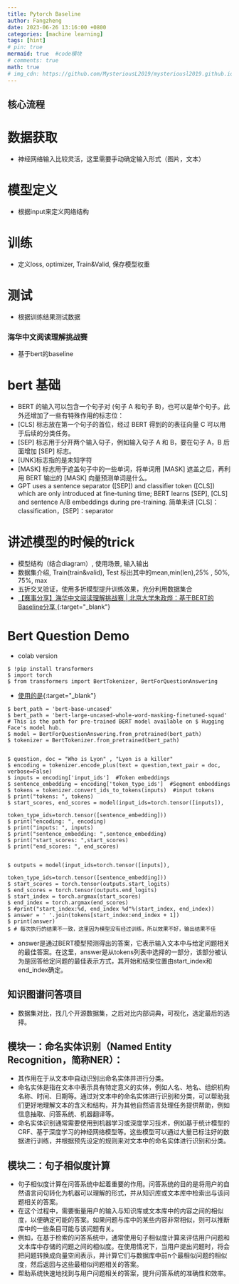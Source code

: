 ```yaml
---
title: Pytorch Baseline 
author: Fangzheng
date: 2023-06-26 13:16:00 +0800
categories: [machine learning]
tags: [hint]
# pin: true
mermaid: true  #code模块
# comments: true
math: true
# img_cdn: https://github.com/MysteriousL2019/mysteriousl2019.github.io/tree/master/assets/img/
---
```

## 核心流程
# 数据获取
* 神经网络输入比较灵活，这里需要手动确定输入形式（图片，文本）
# 模型定义
* 根据input来定义网络结构
# 训练
* 定义loss, optimizer, Train&Valid, 保存模型权重
# 测试
* 根据训练结果测试数据

### 海华中文阅读理解挑战赛
* 基于bert的baseline
# bert 基础
* BERT 的输入可以包含一个句子对 (句子 A 和句子 B)，也可以是单个句子。此外还增加了一些有特殊作用的标志位：
* [CLS] 标志放在第一个句子的首位，经过 BERT 得到的的表征向量 C 可以用于后续的分类任务。
* [SEP] 标志用于分开两个输入句子，例如输入句子 A 和 B，要在句子 A，B 后面增加 [SEP] 标志。
* [UNK]标志指的是未知字符
* [MASK] 标志用于遮盖句子中的一些单词，将单词用 [MASK] 遮盖之后，再利用 BERT 输出的 [MASK] 向量预测单词是什么。
* GPT uses a sentence separator ([SEP]) and classifier token ([CLS]) which are only introduced at fine-tuning time; BERT learns [SEP], [CLS] and sentence A/B embeddings during pre-training. 简单来讲 [CLS]：classification，[SEP]：separator 

# 讲述模型的时候的trick
* 模型结构（结合diagram）, 使用场景, 输入输出
* 数据集介绍, Train(train&valid), Test 标出其中的mean,min(len),25% , 50%, 75%, max
* 五折交叉验证，使用多折模型提升训练效果，充分利用数据集合
* [【赛事分享】海华中文阅读理解挑战赛 | 北京大学朱政烨：基于BERT的Baseline分享 ](https://www.bilibili.com/video/BV1FK4y1J719/?share_source=copy_web&vd_source=bb8b77a3ec54981b27dd91bb401ded0b){:target="_blank"}

# Bert Question Demo 
* colab version
```console
$ !pip install transformers
$ import torch
$ from transformers import BertTokenizer, BertForQuestionAnswering
```


* [使用的是](https://huggingface.co/bert-base-uncased){:target="_blank"}

```console
$ bert_path = 'bert-base-uncased'
$ bert_path = 'bert-large-uncased-whole-word-masking-finetuned-squad' # This is the path for pre-trained BERT model available on $ Hugging Face's model hub.
$ model = BertForQuestionAnswering.from_pretrained(bert_path)
$ tokenizer = BertTokenizer.from_pretrained(bert_path)


$ question, doc = "Who is Lyon" , "Lyon is a killer"
$ encoding = tokenizer.encode_plus(text = question,text_pair = doc,  verbose=False)
$ inputs = encoding['input_ids']  #Token embeddings
$ sentence_embedding = encoding['token_type_ids']  #Segment embeddings
$ tokens = tokenizer.convert_ids_to_tokens(inputs)  #input tokens
$ print("tokens: ", tokens)
$ start_scores, end_scores = model(input_ids=torch.tensor([inputs]),
                                token_type_ids=torch.tensor([sentence_embedding]))
$ print("encoding: ", encoding)
$ print("inputs: ", inputs)
$ print("sentence_embedding: ",sentence_embedding)
$ print("start_scores: ",start_scores)
$ print("end_scores: ", end_scores)


$ outputs = model(input_ids=torch.tensor([inputs]),
                                token_type_ids=torch.tensor([sentence_embedding]))
$ start_scores = torch.tensor(outputs.start_logits)
$ end_scores = torch.tensor(outputs.end_logits)
$ start_index = torch.argmax(start_scores)
$ end_index = torch.argmax(end_scores)
$ #print("start_index:%d, end_index %d"%(start_index, end_index))
$ answer = ' '.join(tokens[start_index:end_index + 1])
$ print(answer) 
$ # 每次执行的结果不一致，这里因为模型没有经过训练，所以效果不好，输出结果不佳
```
* answer是通过BERT模型预测得出的答案，它表示输入文本中与给定问题相关的最佳答案。在这里，answer是从tokens列表中选择的一部分，该部分被认为是回答给定问题的最佳表示方式，其开始和结束位置由start_index和end_index确定。

## 知识图谱问答项目
* 数据集对比，找几个开源数据集，之后对比内部词典，可视化，选定最后的选择。
## 模块一：命名实体识别（Named Entity Recognition，简称NER）：
* 其作用在于从文本中自动识别出命名实体并进行分类。
* 命名实体是指在文本中表示具有特定意义的实体，例如人名、地名、组织机构名称、时间、日期等。通过对文本中的命名实体进行识别和分类，可以帮助我们更好地理解文本的含义和结构，并为其他自然语言处理任务提供帮助，例如信息抽取、问答系统、机器翻译等。
* 命名实体识别通常需要使用到机器学习或深度学习技术，例如基于统计模型的CRF、基于深度学习的神经网络模型等。这些模型可以通过大量已标注好的数据进行训练，并根据预先设定的规则来对文本中的命名实体进行识别和分类。
## 模块二：句子相似度计算
* 句子相似度计算在问答系统中起着重要的作用。问答系统的目的是将用户的自然语言问句转化为机器可以理解的形式，并从知识库或文本库中检索出与该问题相关的答案。
* 在这个过程中，需要衡量用户的输入与知识库或文本库中的内容之间的相似度，以便确定可能的答案。如果问题与库中的某些内容非常相似，则可以推断库中的一些条目可能与该问题有关。
* 例如，在基于检索的问答系统中，通常使用句子相似度计算来评估用户问题和文本库中存储的问题之间的相似度。在使用情况下，当用户提出问题时，将会把问题转换成向量空间表示，并计算它们与数据库中前n个最相似问题的相似度，然后返回与这些最相似问题相关的答案。
* 帮助系统快速地找到与用户问题相关的答案，提升问答系统的准确性和效率。